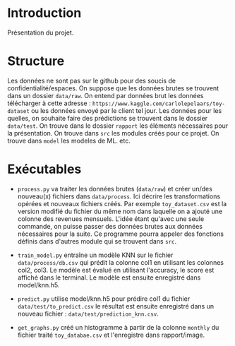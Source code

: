 # Introduction

Présentation du projet.

# Structure

Les données ne sont pas sur le github pour des soucis de confidentialité/espaces. 
On suppose que les données brutes se trouvent dans un dossier `data/raw`.
On entend par données brut les données télécharger à cette adresse : `https://www.kaggle.com/carlolepelaars/toy-dataset` ou les données envoyé par le client tel jour.
Les données pour les quelles, on souhaite faire des prédictions se trouvent dans le dossier `data/test`.
On trouve dans le dossier `rapport` les éléments nécessaires pour la présentation.
On trouve dans `src` les modules créés pour ce projet.
On trouve dans `model` les modeles de ML.
etc.

# Exécutables

* `process.py` va traiter les données brutes (`data/raw`) et créer un/des nouveau(x) fichiers dans `data/process`. Ici décrire les transformations opérées et nouveaux fichiers créés. Par exemple `toy_dataset.csv` est la version modifié du fichier du même nom dans laquelle on a ajouté une colonne des revenues mensuels. L'idée étant qu'avec une seule commande, on puisse passer des données brutes aux données nécessaires pour la suite. Ce programme pourra appeler des fonctions définis dans d'autres module qui se trouvent dans `src`.

* `train_model.py` entraîne un modèle KNN sur le fichier `data/process/db.csv` qui prédit la colonne col1 en utilisant les colonnes col2, col3. Le modèle est évalué en utilisant l'accuracy, le score est affiché dans le terminal. Le modèle est ensuite enregistré dans model/knn.h5.

* `predict.py` utilise model/knn.h5 pour prédire col1 du fichier `data/test/to_predict.csv` le résultat est ensuite enregistré dans un nouveau fichier : `data/test/prediction_knn.csv`.

* `get_graphs.py` créé un histogramme à partir de la colonne `monthly` du fichier traité `toy_databae.csv` et l'enregistre dans rapport/image.
